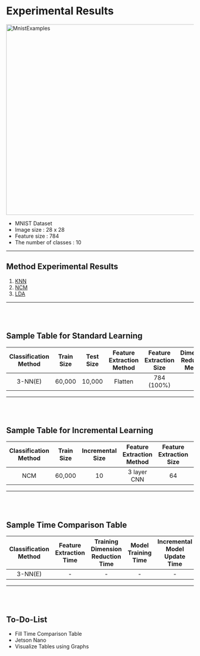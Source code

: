 # Experimental Results

<a title="By Josef Steppan [CC BY-SA 4.0 (https://creativecommons.org/licenses/by-sa/4.0)], from Wikimedia Commons" href="https://commons.wikimedia.org/wiki/File:MnistExamples.png"><img width="512" alt="MnistExamples" src="https://upload.wikimedia.org/wikipedia/commons/2/27/MnistExamples.png"/></a>
- MNIST Dataset
- Image size : 28 x 28
- Feature size : 784
- The number of classes : 10

---
## Method Experimental Results
  1. [KNN](KNN-Result.md)
  2. [NCM](NCM-Result.md)
  3. [LDA](LDA-Result.md)

---
<br/><br/>

## Sample Table for Standard Learning
| Classification Method | Train Size | Test Size | Feature Extraction Method | Feature Extraction Size | Dimension Reduction Method | Dimension Reduction Size | Test Accuracy |
| :-------------------: | :--------: | :-------: | :-----------------------: | :---------------------: | :------------------------: | :----------------------: | :-----------: |
|        3-NN(E)        |   60,000   |  10,000   |          Flatten          |       784 (100%)        |             -              |            -             |     97.2      |

---
<br/><br/>

## Sample Table for Incremental Learning
| Classification Method | Train Size | Incremental Size | Feature Extraction Method | Feature Extraction Size | Dimension Reduction Method | Dimension Reduction Size |  IID  | CLS IID | INST  | CLS INST |
| :-------------------: | :--------: | :--------------: | :-----------------------: | :---------------------: | :------------------------: | :----------------------: | :---: | :-----: | :---: | :------: |
|          NCM          |   60,000   |        10        |        3 layer CNN        |           64            |            LDA             |         9 (1.1%)         |   -   |    -    |   -   |    -     |

---
<br/><br/>

## Sample Time Comparison Table
| Classification Method | Feature Extraction Time | Training Dimension Reduction Time | Model Training Time | Incremental Model Update Time | Inference Dimension Reduction Time | Inference Feature Extraction Time | Model Inference Time |
| :-------------------: | :---------------------: | :-------------------------------: | :-----------------: | :---------------------------: | :--------------------------------: | :-------------------------------: | :------------------: |
|        3-NN(E)        |            -            |                 -                 |          -          |               -               |                 -                  |                 -                 |          -           |

---
<br/><br/>

## To-Do-List
* Fill Time Comparison Table
* Jetson Nano
* Visualize Tables using Graphs